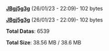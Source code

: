 [**JBgj5g3g**](/data/JBgj5g3g.txt) (26/01/23 - 22:09)- 102 bytes

[**JBgj5g3g**](/data/JBgj5g3g.txt) (26/01/23 - 22:09)- 102 bytes

**Total Datas**: 6539

**Total Size**: 38.56 MB / 38.6 MB